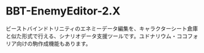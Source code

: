 # BBT-EnemyEditor-2.X
ビーストバインドトリニティのエネミーデータ編集を、キャラクターシート倉庫と似た形式で行える、シナリオデータ支援ツールです。ユドナリウム・ココフォリア向けの駒作成機能もあります。
